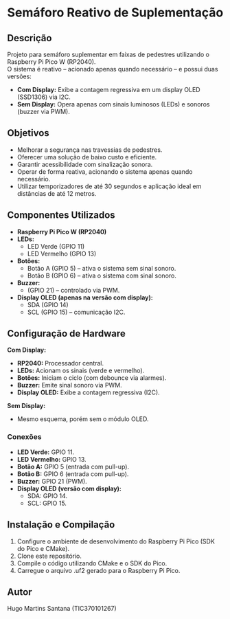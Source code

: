 # Semáforo Reativo de Suplementação

## Descrição

Projeto para semáforo suplementar em faixas de pedestres utilizando o Raspberry Pi Pico W (RP2040).  
O sistema é reativo – acionado apenas quando necessário – e possui duas versões:

- **Com Display:** Exibe a contagem regressiva em um display OLED (SSD1306) via I2C.
- **Sem Display:** Opera apenas com sinais luminosos (LEDs) e sonoros (buzzer via PWM).

## Objetivos

- Melhorar a segurança nas travessias de pedestres.
- Oferecer uma solução de baixo custo e eficiente.
- Garantir acessibilidade com sinalização sonora.
- Operar de forma reativa, acionando o sistema apenas quando necessário.
- Utilizar temporizadores de até 30 segundos e aplicação ideal em distâncias de até 12 metros.

## Componentes Utilizados

- **Raspberry Pi Pico W (RP2040)**
- **LEDs:**
  - LED Verde (GPIO 11)
  - LED Vermelho (GPIO 13)
- **Botões:**
  - Botão A (GPIO 5) – ativa o sistema sem sinal sonoro.
  - Botão B (GPIO 6) – ativa o sistema com sinal sonoro.
- **Buzzer:**  
  - (GPIO 21) – controlado via PWM.
- **Display OLED (apenas na versão com display):**
  - SDA (GPIO 14)
  - SCL (GPIO 15) – comunicação I2C.

## Configuração de Hardware

**Com Display:**  
- **RP2040:** Processador central.  
- **LEDs:** Acionam os sinais (verde e vermelho).  
- **Botões:** Iniciam o ciclo (com debounce via alarmes).  
- **Buzzer:** Emite sinal sonoro via PWM.  
- **Display OLED:** Exibe a contagem regressiva (I2C).

**Sem Display:**  
- Mesmo esquema, porém sem o módulo OLED.

### Conexões

- **LED Verde:** GPIO 11.
- **LED Vermelho:** GPIO 13.
- **Botão A:** GPIO 5 (entrada com pull-up).
- **Botão B:** GPIO 6 (entrada com pull-up).
- **Buzzer:** GPIO 21 (PWM).
- **Display OLED (versão com display):**
  - SDA: GPIO 14.
  - SCL: GPIO 15.

## Instalação e Compilação

1. Configure o ambiente de desenvolvimento do Raspberry Pi Pico (SDK do Pico e CMake).
2. Clone este repositório.
3. Compile o código utilizando CMake e o SDK do Pico.
4. Carregue o arquivo .uf2 gerado para o Raspberry Pi Pico.

## Autor
Hugo Martins Santana (TIC370101267)